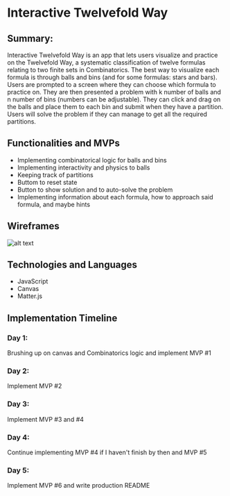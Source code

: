 # Interactive Twelvefold Way

## Summary:
Interactive Twelvefold Way is an app that lets users visualize and practice on the Twelvefold Way, a systematic classification of twelve formulas relating to two finite sets in Combinatorics. The best way to visualize each formula is through balls and bins (and for some formulas: stars and bars). Users are prompted to a screen where they can choose which formula to practice on. They are then presented a problem with k number of balls and n number of bins (numbers can be adjustable). They can click and drag on the balls and place them to each bin and submit when they have a partition. Users will solve the problem if they can manage to get all the required partitions.

## Functionalities and MVPs
* Implementing combinatorical logic for balls and bins
* Implementing interactivity and physics to balls
* Keeping track of partitions
* Buttom to reset state
* Button to show solution and to auto-solve the problem
* Implementing information about each formula, how to approach said formula, and maybe hints

## Wireframes
![alt text](https://i.imgur.com/EvDU95i.png)

## Technologies and Languages
* JavaScript
* Canvas
* Matter.js

## Implementation Timeline
### Day 1:
Brushing up on canvas and Combinatorics logic and implement MVP #1

### Day 2:
Implement MVP #2

### Day 3:
Implement MVP #3 and #4

### Day 4:
Continue implementing MVP #4 if I haven't finish by then and MVP #5

### Day 5:
Implement MVP #6 and write production README
